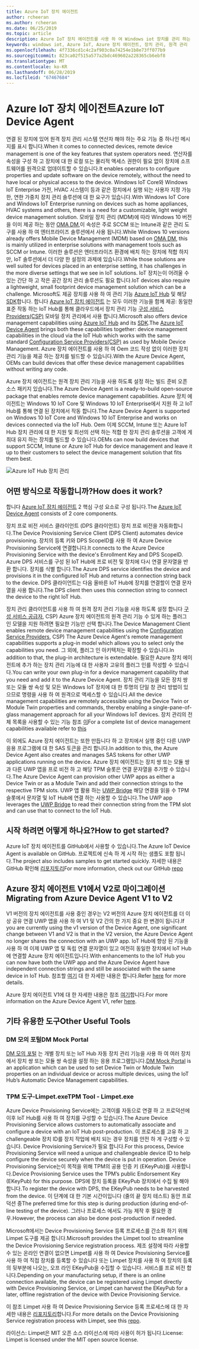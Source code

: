 ```yaml
---
title: Azure IoT 장치 에이전트
author: rcheeran
ms.author: rcheeran
ms.date: 06/25/2019
ms.topic: article
description: Azure IoT 장치 에이전트를 사용 하 여 Windows iot 장치를 관리 하는 방법에 알아봅니다.
keywords: windows iot, Azure IoT, Azure 장치 에이전트, 장치 관리, 원격 관리
ms.openlocfilehash: 4f7336cd1c4c2af903c0a74254e1b8e73ff077b9
ms.sourcegitcommit: 823ca02f515a577a2bdc469602a228365cb6ebf8
ms.translationtype: MT
ms.contentlocale: ko-KR
ms.lasthandoff: 06/28/2019
ms.locfileid: "67467684"
---
```

# <a name="azure-iot-device-agent"></a><span data-ttu-id="55ba5-104">Azure IoT 장치 에이전트</span><span class="sxs-lookup"><span data-stu-id="55ba5-104">Azure IoT Device Agent</span></span>

<span data-ttu-id="55ba5-105">연결 된 장치에 있어 원격 장치 관리 시스템 연산자 해야 하는 주요 기능 중 하나인 메시지를 표시 합니다.</span><span class="sxs-lookup"><span data-stu-id="55ba5-105">When it comes to connected devices, remote device management is one of the key features that system operators need.</span></span> <span data-ttu-id="55ba5-106">연산자를 속성을 구성 하 고 장치에 대 한 로컬 또는 물리적 액세스 권한이 필요 없이 장치에 소프트웨어를 원격으로 업데이트할 수 있습니다.</span><span class="sxs-lookup"><span data-stu-id="55ba5-106">It enables operators to configure properties and update software on the device remotely, without the need to have local or physical access to the device.</span></span> <span data-ttu-id="55ba5-107">Windows IoT Core와 Windows IoT Enterprise 가전, HVAC 시스템이 등과 같은 장치에서 실행 되는 사용자 지정 가능한, 연한 가중치 장치 관리 솔루션에 대 한 요구가 있습니다.</span><span class="sxs-lookup"><span data-stu-id="55ba5-107">With Windows IoT Core and Windows IoT Enterprise running on devices such as home appliances, HVAC systems and others, there is a need for a customizable, light weight device management solution.</span></span> <span data-ttu-id="55ba5-108">모바일 장치 관리 (MDM)에 따라 Windows 10 버전을 이미 제공 하는 동안 [OMA DM](https://en.wikipedia.org/wiki/OMA_Device_Management),이 속성은 주로 SCCM 또는 Intune과 같은 관리 도구를 사용 하 여 엔터프라이즈 솔루션에서 사용 됩니다.</span><span class="sxs-lookup"><span data-stu-id="55ba5-108">While Windows 10 versions already offers Mobile Device Management (MDM) based on [OMA DM](https://en.wikipedia.org/wiki/OMA_Device_Management), this is mainly utilized in enterprise solutions with management tools such as SCCM or Intune.</span></span> <span data-ttu-id="55ba5-109">이러한 솔루션은 엔터프라이즈 환경에 배치 하는 장치에 적합 하지만, IoT 솔루션에서 더 다양 한 설정의 과제에 있습니다.</span><span class="sxs-lookup"><span data-stu-id="55ba5-109">While those solutions are well suited for devices placed in an enterprise setting, it has challenges in the more diverse settings that we see in IoT solutions.</span></span> <span data-ttu-id="55ba5-110">IoT 장치는이 어려울 수 있는 간단 하 고 작은 공간 장치 관리 솔루션도 필요 합니다.</span><span class="sxs-lookup"><span data-stu-id="55ba5-110">IoT devices also require a lightweight, small footprint device management solution which can be a challenge.</span></span> <span data-ttu-id="55ba5-111">Microsoft도 제공 장치를 사용 하 여 관리 기능 [Azure IoT Hub](https://docs.microsoft.com/azure/iot-hub/iot-hub-device-management-overview) 및 해당 [SDK](https://docs.microsoft.com/en-us/azure/iot-hub/iot-hub-devguide-sdks)합니다. 합니다 [Azure IoT 장치 에이전트](https://github.com/ms-iot/azure-client-tools/blob/master/docs/device-agent/device-agent.md) 는 모두 이러한 기능을 함께 제공: 동일한 표준 작동 하는 IoT Hub를 통해 클라우드에서 장치 관리 기능 [구성 서비스 Providers(CSP)](https://docs.microsoft.com/en-us/windows/client-management/mdm/configuration-service-provider-reference) 모바일 장치 관리에서 사용 합니다.</span><span class="sxs-lookup"><span data-stu-id="55ba5-111">Microsoft also offers device management capabilities using [Azure IoT Hub](https://docs.microsoft.com/azure/iot-hub/iot-hub-device-management-overview) and its [SDK](https://docs.microsoft.com/en-us/azure/iot-hub/iot-hub-devguide-sdks).The [Azure IoT Device Agent](https://github.com/ms-iot/azure-client-tools/blob/master/docs/device-agent/device-agent.md) brings both these capabilities together: device management capabilities in the cloud via the IoT Hub which works with the same standard [Configuration Service Providers(CSP)](https://docs.microsoft.com/en-us/windows/client-management/mdm/configuration-service-provider-reference) as used by Mobile Device Management.</span></span> <span data-ttu-id="55ba5-112">Azure 장치 에이전트를 사용 하 여 Oem 코드 작성 없이 이러한 장치 관리 기능을 제공 하는 장치를 빌드할 수 있습니다.</span><span class="sxs-lookup"><span data-stu-id="55ba5-112">With the Azure Device Agent, OEMs can build devices that offer these device management capabilities without writing any code.</span></span> 

<span data-ttu-id="55ba5-113">Azure 장치 에이전트는 원격 장치 관리 기능을 사용 하도록 설정 하는 빌드 준비 오픈 소스 패키지 있습니다.</span><span class="sxs-lookup"><span data-stu-id="55ba5-113">The Azure Device Agent is a ready-to-build open-source package that enables remote device management capabilities.</span></span> <span data-ttu-id="55ba5-114">Azure 장치 에이전트는 Windows 10 IoT Core 및 Windows 10 IoT Enterprise에서 지원 하 고 IoT Hub를 통해 연결 된 장치에서 작동 합니다.</span><span class="sxs-lookup"><span data-stu-id="55ba5-114">The Azure Device Agent is supported on Windows 10 IoT Core and Windows 10 IoT Enterprise and works on devices connected via the IoT Hub.</span></span> <span data-ttu-id="55ba5-115">Oem 이제 SCCM, Intune 또는 Azure IoT Hub 장치 관리에 대 한 지원 및 최선의 선택 하는 적합 한 장치 관리 솔루션을 고객에 게 최대 유지 하는 장치를 빌드할 수 있습니다.</span><span class="sxs-lookup"><span data-stu-id="55ba5-115">OEMs can now build devices that support SCCM, Intune or Azure IoT Hub for device management and leave it up to their customers to select the device management solution that fits them best.</span></span>   

![Azure IoT Hub 장치 관리](../media/AzureIoTDM/azureDM.png)


## <a name="how-does-it-work"></a><span data-ttu-id="55ba5-117">어떤 방식으로 작동합니까?</span><span class="sxs-lookup"><span data-stu-id="55ba5-117">How does it work?</span></span>

<span data-ttu-id="55ba5-118">합니다 [Azure IoT 장치 에이전트](https://aka.ms/iot-core-azure-dm-client) 2 핵심 구성 요소로 구성 됩니다.</span><span class="sxs-lookup"><span data-stu-id="55ba5-118">The [Azure IoT Device Agent](https://aka.ms/iot-core-azure-dm-client) consists of 2 core components.</span></span> 

<span data-ttu-id="55ba5-119">장치 프로 비전 서비스 클라이언트 (DPS 클라이언트) 장치 프로 비전을 자동화합니다.</span><span class="sxs-lookup"><span data-stu-id="55ba5-119">The Device Provisioning Service Client (DPS Client) automates device provisioning.</span></span> <span data-ttu-id="55ba5-120">장치의 등록 키와 DPS ScopeID를 사용 하 여 Azure Device Provisioning Service에 연결합니다.</span><span class="sxs-lookup"><span data-stu-id="55ba5-120">It connects to the Azure Device Provisioning Service with the device's Enrollment Key and DPS ScopeID.</span></span> <span data-ttu-id="55ba5-121">Azure DPS 서비스를 구성 된 IoT Hub에 프로 비전 및 장치에 다시 연결 문자열을 반환 합니다. 장치를 식별 합니다.</span><span class="sxs-lookup"><span data-stu-id="55ba5-121">The Azure DPS service identifies the device and provisions it in the configured IoT Hub and returns a connection string back to the device.</span></span> <span data-ttu-id="55ba5-122">DPS 클라이언트는 다음 올바른 IoT Hub에 장치를 연결할이 연결 문자열을 사용 합니다.</span><span class="sxs-lookup"><span data-stu-id="55ba5-122">The DPS client then uses this connection string to connect the device to the right IoT Hub.</span></span>  

<span data-ttu-id="55ba5-123">장치 관리 클라이언트를 사용 하 여 원격 장치 관리 기능을 사용 하도록 설정 합니다 [구성 서비스 공급자](https://msdn.microsoft.com/windows/hardware/commercialize/customize/mdm/configuration-service-provider-reference), CSP) Azure 장치 에이전트의 원격 관리 기능 수 있게 하는 플러그 인 모델을 지원 하려면 필요한 기능만 선택 합니다.</span><span class="sxs-lookup"><span data-stu-id="55ba5-123">The Device Management Client enables remote device management capabilities using the [Configuration Service Providers](https://msdn.microsoft.com/windows/hardware/commercialize/customize/mdm/configuration-service-provider-reference), CSP) The Azure Device Agent's remote management capabilities supports a plug-in model which allows you to select only the capabilities you need.</span></span> <span data-ttu-id="55ba5-124">그 외에, 플러그 인 아키텍처는 확장할 수 있습니다.</span><span class="sxs-lookup"><span data-stu-id="55ba5-124">In addition to that, the plug-in architecture is extendable.</span></span> <span data-ttu-id="55ba5-125">필요한 Azure 장치 에이전트에 추가 하는 장치 관리 기능에 대 한 사용자 고유의 플러그 인를 작성할 수 있습니다.</span><span class="sxs-lookup"><span data-stu-id="55ba5-125">You can write your own plug-in for a device management capability that you need and add it to the Azure Device Agent.</span></span> <span data-ttu-id="55ba5-126">장치 관리 기능을 모든 장치 쌍 또는 모듈 쌍 속성 및 모든 Windows IoT 장치에 대 한 투명의 단일 창 관리 방법이 있으므로 명령을 사용 하 여 원격으로 액세스할 수 있습니다.</span><span class="sxs-lookup"><span data-stu-id="55ba5-126">All the device management capabilities are remotely accessible using the Device Twin or Module Twin properties and commands, thereby enabling a single-pane-of-glass management approach for all your Windows IoT devices.</span></span> <span data-ttu-id="55ba5-127">장치 관리의 전체 목록을 사용할 수 있는 기능 참조 [이](https://github.com/ms-iot/azure-client-tools/blob/master/docs/device-agent/reference.md)</span><span class="sxs-lookup"><span data-stu-id="55ba5-127">For a complete list of device management capabilities available refer to [this](https://github.com/ms-iot/azure-client-tools/blob/master/docs/device-agent/reference.md)</span></span>

<span data-ttu-id="55ba5-128">이 외에도 Azure 장치 에이전트는 또한 만듭니다 하 고 장치에서 실행 중인 다른 UWP 응용 프로그램에 대 한 SAS 토큰을 관리 합니다.</span><span class="sxs-lookup"><span data-stu-id="55ba5-128">In addition to this, the Azure Device Agent also creates and manages SAS tokens for other UWP applications running on the device.</span></span> <span data-ttu-id="55ba5-129">Azure 장치 에이전트는 장치 쌍 또는 모듈 쌍과 다른 UWP 앱을 프로 비전 하 고 해당 TPM 슬롯은 연결 문자열을 추가할 수 있습니다.</span><span class="sxs-lookup"><span data-stu-id="55ba5-129">The Azure Device Agent can provision other UWP apps as either a Device Twin or as a Module Twin and add their connection strings to the respective TPM slots.</span></span> <span data-ttu-id="55ba5-130">UWP 앱 활용 하는 [UWP Bridge](https://github.com/ms-iot/azure-client-tools/blob/master/docs/device-agent/uwp-bridge.md) 해당 연결을 읽을 수 TPM 슬롯에서 문자열 및 IoT Hub에 연결 하는 사용할 수 있습니다.</span><span class="sxs-lookup"><span data-stu-id="55ba5-130">The UWP app leverages the [UWP Bridge](https://github.com/ms-iot/azure-client-tools/blob/master/docs/device-agent/uwp-bridge.md) to read their connection string from the TPM slot and can use that to connect to the IoT Hub.</span></span> 

## <a name="how-to-get-started"></a><span data-ttu-id="55ba5-131">시작 하려면 어떻게 하나요?</span><span class="sxs-lookup"><span data-stu-id="55ba5-131">How to get started?</span></span>

<span data-ttu-id="55ba5-132">Azure IoT 장치 에이전트를 GitHub에서 사용할 수 있습니다.</span><span class="sxs-lookup"><span data-stu-id="55ba5-132">The Azure IoT Device Agent is available on GitHub.</span></span> <span data-ttu-id="55ba5-133">프로젝트에 신속 하 게 시작 하는 샘플도 포함 됩니다.</span><span class="sxs-lookup"><span data-stu-id="55ba5-133">The project also includes samples to get started quickly.</span></span> <span data-ttu-id="55ba5-134">자세한 내용은 GitHub 확인해 [리포지토리](https://github.com/ms-iot/azure-client-tools/blob/master/docs/device-agent/device-agent.md)</span><span class="sxs-lookup"><span data-stu-id="55ba5-134">For more information, check out our GitHub [repo](https://github.com/ms-iot/azure-client-tools/blob/master/docs/device-agent/device-agent.md)</span></span>

## <a name="migrating-from-azure-device-agent-v1-to-v2"></a><span data-ttu-id="55ba5-135">Azure 장치 에이전트 V1에서 V2로 마이그레이션</span><span class="sxs-lookup"><span data-stu-id="55ba5-135">Migrating from Azure Device Agent V1 to V2</span></span>
<span data-ttu-id="55ba5-136">V1 버전의 장치 에이전트를 사용 중인 경우는 V2 버전의 Azure 장치 에이전트를 더 이상 공유 연결 UWP 앱을 사용 하 여 V1 및 V2 간의 한 가지 중요 한 변경이 됩니다.</span><span class="sxs-lookup"><span data-stu-id="55ba5-136">If you are currently using the v1 version of the Device Agent, one significant change between V1 and V2 is that in the V2 version, the Azure Device Agent no longer shares the connection with an UWP app.</span></span> <span data-ttu-id="55ba5-137">IoT Hub에 향상 된 기능을 사용 하 여 이제 UWP 앱 및 독립 연결 문자열이 있고 여전히 동일한 장치에서 IoT Hub에 연결할 Azure 장치 에이전트입니다.</span><span class="sxs-lookup"><span data-stu-id="55ba5-137">With enhancements to the IoT Hub you can now have both the UWP app and the Azure Device Agent have independent connection strings and still be associated with the same device in IoT Hub.</span></span> <span data-ttu-id="55ba5-138">참조할 [여기](https://github.com/ms-iot/azure-client-tools/blob/master/docs/device-agent/migration-from-old-client.md) 대 한 자세한 내용은 합니다.</span><span class="sxs-lookup"><span data-stu-id="55ba5-138">Refer [here](https://github.com/ms-iot/azure-client-tools/blob/master/docs/device-agent/migration-from-old-client.md) for more details.</span></span>

<span data-ttu-id="55ba5-139">Azure 장치 에이전트 V1에 대 한 자세한 내용은 참조 [여기](https://docs.microsoft.com/en-us/windows/iot-core/manage-your-device/azureiotdm)합니다.</span><span class="sxs-lookup"><span data-stu-id="55ba5-139">For more information on the Azure Device Agent V1, refer [here](https://docs.microsoft.com/en-us/windows/iot-core/manage-your-device/azureiotdm).</span></span>

## <a name="other-useful-tools"></a><span data-ttu-id="55ba5-140">기타 유용한 도구</span><span class="sxs-lookup"><span data-stu-id="55ba5-140">Other Useful Tools</span></span> 
### <a name="dm-mock-portal"></a><span data-ttu-id="55ba5-141">DM 모의 포털</span><span class="sxs-lookup"><span data-stu-id="55ba5-141">DM Mock Portal</span></span>
<span data-ttu-id="55ba5-142">[DM 모의 포털](https://github.com/ms-iot/azure-client-tools/blob/master/docs/dm-mock-portal/dm-mock-portal.md) 는 개별 장치 또는 IoT Hub 자동 장치 관리 기능을 사용 하 여 여러 장치에서 장치 쌍 또는 모듈 쌍 속성을 설정 하는 응용 프로그램입니다.</span><span class="sxs-lookup"><span data-stu-id="55ba5-142">[DM Mock Portal](https://github.com/ms-iot/azure-client-tools/blob/master/docs/dm-mock-portal/dm-mock-portal.md) is an application which can be used to set Device Twin or Module Twin properties on an individual device or across multiple devices, using the IoT Hub’s Automatic Device Management capabilities.</span></span> 

### <a name="tpm-tool---limpetexe"></a><span data-ttu-id="55ba5-143">TPM 도구-Limpet.exe</span><span class="sxs-lookup"><span data-stu-id="55ba5-143">TPM Tool - Limpet.exe</span></span>
<span data-ttu-id="55ba5-144">Azure Device Provisioning Service에는 고객이를 자동으로 연결 하 고 프로덕션에 이후 IoT Hub를 사용 하 여 장치를 구성할 수 있습니다.</span><span class="sxs-lookup"><span data-stu-id="55ba5-144">The Azure Device Provisioning Service allows customers to automatically associate and configure a device with an IoT Hub post-production.</span></span> <span data-ttu-id="55ba5-145">이 프로세스를 고유 하 고 challengeable 장치 ID를 장치 작업에 배치 되는 경우 장치를 안전 하 게 구성할 수 있습니다. Device Provisioning Service가 필요 합니다.</span><span class="sxs-lookup"><span data-stu-id="55ba5-145">For this process, Device Provisioning Service will need a unique and challengeable device ID to help configure the device securely when the device is put in operation.</span></span> <span data-ttu-id="55ba5-146">Device Provisioning Service는이 목적을 위해 TPM의 공용 인증 키 (EKeyPub)를 사용합니다.</span><span class="sxs-lookup"><span data-stu-id="55ba5-146">Device Provisioning Service uses the TPM’s public Endorsement Key (EKeyPub) for this purpose.</span></span> <span data-ttu-id="55ba5-147">DPS에 장치 등록을 EKeyPub 장치에서 수집 될 해야 합니다.</span><span class="sxs-lookup"><span data-stu-id="55ba5-147">To register the device with DPS, the EKeyPub needs to be harvested from the device.</span></span> <span data-ttu-id="55ba5-148">이 단계에 대 한 기본 시간이입니다 (줄의 끝 장치 테스트) 동안 프로덕션 중</span><span class="sxs-lookup"><span data-stu-id="55ba5-148">The preferred time for this step is during production (during end-of-line testing of the device).</span></span> <span data-ttu-id="55ba5-149">그러나 프로세스 에서도 가능 제작 후 필요한 경우.</span><span class="sxs-lookup"><span data-stu-id="55ba5-149">However, the process can also be done post-production if needed.</span></span>  

<span data-ttu-id="55ba5-150">Microsoft에서는 Device Provisioning Service 등록 프로세스를 간소화 하기 위해 Limpet 도구를 제공 합니다.</span><span class="sxs-lookup"><span data-stu-id="55ba5-150">Microsoft provides the Limpet tool to streamline the Device Provisioning Service registration process.</span></span> <span data-ttu-id="55ba5-151">제조 설정에 따라 사용할 수 있는 온라인 연결이 없으면 Limpet를 사용 하 여 Device Provisioning Service를 사용 하 여 직접 장치를 등록할 수 있습니다 또는 Limpet 장치를 사용 하 여 장치의 등록의 뒷부분에 나오는, 오프 라인 EKeyPub을 수집할 수 있습니다. 서비스를 프로 비전 합니다.</span><span class="sxs-lookup"><span data-stu-id="55ba5-151">Depending on your manufacturing setup, if there is an online connection available, the device can be registered using Limpet directly with Device Provisioning Service, or Limpet can harvest the EKeyPub for a later, offline registration of the device with Device Provisioning Service.</span></span>

<span data-ttu-id="55ba5-152">이 참조 Limpet 사용 하 여 Device Provisioning Service 등록 프로세스에 대 한 자세한 내용은 [리포지토리](https://github.com/ms-iot/azure-client-tools/blob/master/docs/limpet/limpet.md)합니다.</span><span class="sxs-lookup"><span data-stu-id="55ba5-152">For more details on the Device Provisioning Service registration process with Limpet, see this [repo](https://github.com/ms-iot/azure-client-tools/blob/master/docs/limpet/limpet.md).</span></span>

<span data-ttu-id="55ba5-153">라이선스: Limpet은 MIT 오픈 소스 라이선스에 따라 사용이 허가 됩니다.</span><span class="sxs-lookup"><span data-stu-id="55ba5-153">License: Limpet is licensed under the MIT open source license.</span></span> 
